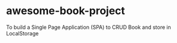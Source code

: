 # awesome-book-project
To build a Single Page Application (SPA) to CRUD Book and store in LocalStorage
